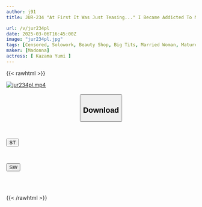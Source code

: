 ```yaml
---
author: j91
title: JUR-234 "At First It Was Just Teasing..." I Became Addicted To My Son's Friend's Breast Massage... Yumi Kazama

url: /v/jur234pl
date: 2025-03-06T16:45:00Z
image: "jur234pl.jpg"
tags: [Censored, Solowork, Beauty Shop, Big Tits, Married Woman, Mature Woman, Lotion	]
maker: [Madonna]
actress: [ Kazama Yumi ]
---
```



{{< rawhtml >}}

<div class="video" data-videoid="bqkam3VGQ1CPAdg">
    <a href="javascript:;">
        <img src="/v/jur234pl/jur234pl.jpg" width="WIDTH" height="HEIGHT" alt="jur234pl.mp4" loading="lazy">
    </a>
</div>

<script type="text/javascript" src="https://j91.asia/asset/on-demand-st.js"></script>

<br>
  <link rel="stylesheet" href="https://j91.asia/asset/bs5.css">
  
  <center>
  <button class="btn btn-primary" type="button" data-bs-toggle="collapse" data-bs-target=".multi-collapse" aria-expanded="false" aria-controls="multiCollapseExample1 multiCollapseExample2"><h2>Download</h2></button></center>
</p>
<div class="row">
  <div class="col">
    <div class="collapse multi-collapse" id="multiCollapseExample1">
      <div class="card card-body">
	      	      <br>
<div class="buttons">  
<p><a href="/v/jur234pl/st.html" target="_blank"><button class="btn-hover color-3"><i class="fa fa-download"></i> ST</button></a></p></div>
    </div>
  </div>
</div>
  <div class="col">
    <div class="collapse multi-collapse" id="multiCollapseExample2">
      <div class="card card-body">
	      <br>
<div class="buttons">
<p><a href="/v/jur234pl/sw.html" target="_blank"><button class="btn-hover color-2"><i class="fa fa-download"></i> SW</button></a></p></div>
<br><br>
      </div>
    </div>
  </div>
</div>

{{< /rawhtml >}}
